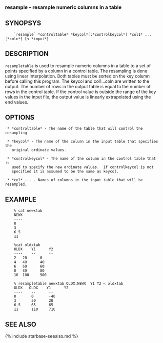 
### resample - resample numeric columns in a table

SYNOPSYS
--------

```
    `resample` *controltable* *keycol*[:*controlkeycol*] *col1* ... [*coln*] [< *input*]
```

DESCRIPTION
-----------

`resampletable` is used to resample numeric columns in a table to a set of
points specified by a column in a control table.  The resampling is done using
linear interpolation.  Both tables must be sorted on the key column before
calling this program. The keycol and col1...coln are written to the output.
The number of rows in the output table is equal to the number of rows in the
control table.  If the control value is outside the range of the key values in
the input file, the output value is linearly extrapolated using the end
values.

OPTIONS
-------

     * *controltable* - The name of the table that will control the resampling

     * *keycol* - The name of the column in the input table that specifies the
       original ordinate values.

     * *controlkeycol* - The name of the column in the control table that is
       used to specify the new ordinate values.  If controlkeycol is not
       specified it is assumed to be the same as keycol.

     * *col* ... - Names of columns in the input table that will be resampled.

EXAMPLE
-------

```
    % cat newxtab
    NEWX
    ----
    0
    3
    6.5
    11
     
    %cat oldxtab
    OLDX    Y1      Y2
    ----    --      --
    2   20      0
    4   40      40
    6   60      60
    8   80      80
    10  100     500

    % resampletable newxtab OLDX:NEWX  Y1 Y2 < oldxtab
    OLDX   OLDX    Y1      Y2
    ----    --      --
    0       0       -40
    3       30      20
    6.5     65      65
    11      110     710
```


SEE ALSO
--------

{% include starbase-seealso.md %}

